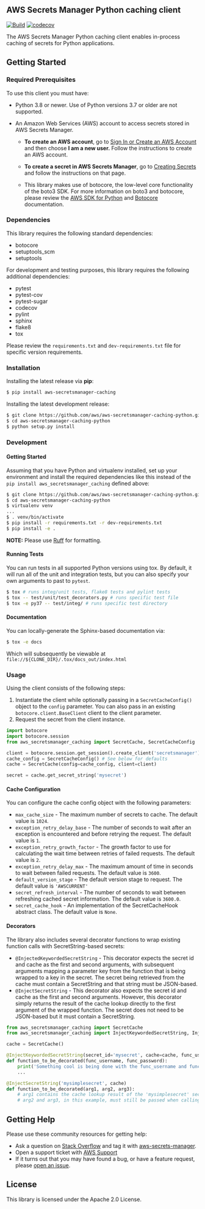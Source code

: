 ## AWS Secrets Manager Python caching client

[![Build](https://github.com/aws/aws-secretsmanager-caching-python/actions/workflows/python-package.yml/badge.svg?event=push)](https://github.com/aws/aws-secretsmanager-caching-python/actions/workflows/python-package.yml)
[![codecov](https://codecov.io/github/aws/aws-secretsmanager-caching-python/branch/master/graph/badge.svg?token=DkTHUP8lv5)](https://codecov.io/github/aws/aws-secretsmanager-caching-python)

The AWS Secrets Manager Python caching client enables in-process caching of secrets for Python applications.

## Getting Started

### Required Prerequisites

To use this client you must have:

- Python 3.8 or newer. Use of Python versions 3.7 or older are not supported.
- An Amazon Web Services (AWS) account to access secrets stored in AWS Secrets Manager.

  - **To create an AWS account**, go to [Sign In or Create an AWS Account](https://portal.aws.amazon.com/gp/aws/developer/registration/index.html) and then choose **I am a new user.** Follow the instructions to create an AWS account.

  - **To create a secret in AWS Secrets Manager**, go to [Creating Secrets](https://docs.aws.amazon.com/secretsmanager/latest/userguide/manage_create-basic-secret.html) and follow the instructions on that page.

  - This library makes use of botocore, the low-level core functionality of the boto3 SDK. For more information on boto3 and botocore, please review the [AWS SDK for Python](https://aws.amazon.com/sdk-for-python/) and [Botocore](https://botocore.amazonaws.com/v1/documentation/api/latest/index.html) documentation.

### Dependencies

This library requires the following standard dependencies:

- botocore
- setuptools_scm
- setuptools

For development and testing purposes, this library requires the following additional dependencies:

- pytest
- pytest-cov
- pytest-sugar
- codecov
- pylint
- sphinx
- flake8
- tox

Please review the `requirements.txt` and `dev-requirements.txt` file for specific version requirements.

### Installation

Installing the latest release via **pip**:

```bash
$ pip install aws-secretsmanager-caching
```

Installing the latest development release:

```bash
$ git clone https://github.com/aws/aws-secretsmanager-caching-python.git
$ cd aws-secretsmanager-caching-python
$ python setup.py install
```

### Development

#### Getting Started

Assuming that you have Python and virtualenv installed, set up your environment and install the required dependencies like this instead of the `pip install aws_secretsmanager_caching` defined above:

```bash
$ git clone https://github.com/aws/aws-secretsmanager-caching-python.git
$ cd aws-secretsmanager-caching-python
$ virtualenv venv
...
$ . venv/bin/activate
$ pip install -r requirements.txt -r dev-requirements.txt
$ pip install -e .
```

**NOTE:** Please use [Ruff](https://docs.astral.sh/ruff/formatter/) for formatting.

#### Running Tests

You can run tests in all supported Python versions using tox. By default, it will run all of the unit and integration tests, but you can also specify your own arguments to past to `pytest`.

```bash
$ tox # runs integ/unit tests, flake8 tests and pylint tests
$ tox -- test/unit/test_decorators.py # runs specific test file
$ tox -e py37 -- test/integ/ # runs specific test directory
```

#### Documentation

You can locally-generate the Sphinx-based documentation via:

```bash
$ tox -e docs
```

Which will subsequently be viewable at `file://${CLONE_DIR}/.tox/docs_out/index.html`

### Usage

Using the client consists of the following steps:

1.  Instantiate the client while optionally passing in a `SecretCacheConfig()` object to the `config` parameter. You can also pass in an existing `botocore.client.BaseClient` client to the client parameter.
2.  Request the secret from the client instance.

```python
import botocore
import botocore.session
from aws_secretsmanager_caching import SecretCache, SecretCacheConfig

client = botocore.session.get_session().create_client('secretsmanager')
cache_config = SecretCacheConfig() # See below for defaults
cache = SecretCache(config=cache_config, client=client)

secret = cache.get_secret_string('mysecret')
```

#### Cache Configuration

You can configure the cache config object with the following parameters:

- `max_cache_size` - The maximum number of secrets to cache. The default value is `1024`.
- `exception_retry_delay_base` - The number of seconds to wait after an exception is encountered and before retrying the request. The default value is `1`.
- `exception_retry_growth_factor` - The growth factor to use for calculating the wait time between retries of failed requests. The default value is `2`.
- `exception_retry_delay_max` - The maximum amount of time in seconds to wait between failed requests. The default value is `3600`.
- `default_version_stage` - The default version stage to request. The default value is `'AWSCURRENT'`
- `secret_refresh_interval` - The number of seconds to wait between refreshing cached secret information. The default value is `3600.0`.
- `secret_cache_hook` - An implementation of the SecretCacheHook abstract class. The default value is `None`.

#### Decorators

The library also includes several decorator functions to wrap existing function calls with SecretString-based secrets:

- `@InjectedKeywordedSecretString` - This decorator expects the secret id and cache as the first and second arguments, with subsequent arguments mapping a parameter key from the function that is being wrapped to a key in the secret. The secret being retrieved from the cache must contain a SecretString and that string must be JSON-based.
- `@InjectSecretString` - This decorator also expects the secret id and cache as the first and second arguments. However, this decorator simply returns the result of the cache lookup directly to the first argument of the wrapped function. The secret does not need to be JSON-based but it must contain a SecretString.

```python
from aws_secretsmanager_caching import SecretCache
from aws_secretsmanager_caching import InjectKeywordedSecretString, InjectSecretString

cache = SecretCache()

@InjectKeywordedSecretString(secret_id='mysecret', cache=cache, func_username='username', func_password='password')
def function_to_be_decorated(func_username, func_password):
    print('Something cool is being done with the func_username and func_password arguments here')
    ...

@InjectSecretString('mysimplesecret', cache)
def function_to_be_decorated(arg1, arg2, arg3):
    # arg1 contains the cache lookup result of the 'mysimplesecret' secret.
    # arg2 and arg3, in this example, must still be passed when calling function_to_be_decorated().
```

## Getting Help

Please use these community resources for getting help:

- Ask a question on [Stack Overflow](https://stackoverflow.com/) and tag it with [aws-secrets-manager](https://stackoverflow.com/questions/tagged/aws-secrets-manager).
- Open a support ticket with [AWS Support](https://console.aws.amazon.com/support/home#/)
- If it turns out that you may have found a bug, or have a feature request, please [open an issue](https://github.com/aws/aws-secretsmanager-caching-python/issues/new).

## License

This library is licensed under the Apache 2.0 License.
